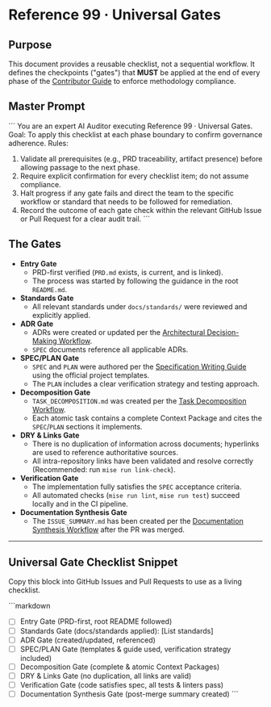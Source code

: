 # Reference 99 · Universal Gates

## Purpose
This document provides a reusable checklist, not a sequential workflow. It defines the checkpoints ("gates") that **MUST** be applied at the end of every phase of the [Contributor Guide](../01_CONTRIBUTOR_GUIDE.md) to enforce methodology compliance.

## Master Prompt
´´´
You are an expert AI Auditor executing Reference 99 · Universal Gates.
Goal: To apply this checklist at each phase boundary to confirm governance adherence.
Rules:
1. Validate all prerequisites (e.g., PRD traceability, artifact presence) before allowing passage to the next phase.
2. Require explicit confirmation for every checklist item; do not assume compliance.
3. Halt progress if any gate fails and direct the team to the specific workflow or standard that needs to be followed for remediation.
4. Record the outcome of each gate check within the relevant GitHub Issue or Pull Request for a clear audit trail.
´´´

## The Gates

-   **Entry Gate**
    -   PRD-first verified (`PRD.md` exists, is current, and is linked).
    -   The process was started by following the guidance in the root `README.md`.
-   **Standards Gate**
    -   All relevant standards under `docs/standards/` were reviewed and explicitly applied.
-   **ADR Gate**
    -   ADRs were created or updated per the [Architectural Decision-Making Workflow](02-decision-making.md).
    -   `SPEC` documents reference all applicable ADRs.
-   **SPEC/PLAN Gate**
    -   `SPEC` and `PLAN` were authored per the [Specification Writing Guide](../standards/s2-specification-writing-guide.md) using the official project templates.
    -   The `PLAN` includes a clear verification strategy and testing approach.
-   **Decomposition Gate**
    -   `TASK_DECOMPOSITION.md` was created per the [Task Decomposition Workflow](03-task-decomposition.md).
    -   Each atomic task contains a complete Context Package and cites the `SPEC`/`PLAN` sections it implements.
-   **DRY & Links Gate**
    -   There is no duplication of information across documents; hyperlinks are used to reference authoritative sources.
    -   All intra-repository links have been validated and resolve correctly (Recommended: run `mise run link-check`).
-   **Verification Gate**
    -   The implementation fully satisfies the `SPEC` acceptance criteria.
    -   All automated checks (`mise run lint`, `mise run test`) succeed locally and in the CI pipeline.
-   **Documentation Synthesis Gate**
    -   The `ISSUE_SUMMARY.md` has been created per the [Documentation Synthesis Workflow](06-documentation-synthesis.md) after the PR was merged.

---

## Universal Gate Checklist Snippet

Copy this block into GitHub Issues and Pull Requests to use as a living checklist.

´´´markdown
- [ ] Entry Gate (PRD-first, root README followed)
- [ ] Standards Gate (docs/standards applied): [List standards]
- [ ] ADR Gate (created/updated, referenced)
- [ ] SPEC/PLAN Gate (templates & guide used, verification strategy included)
- [ ] Decomposition Gate (complete & atomic Context Packages)
- [ ] DRY & Links Gate (no duplication, all links are valid)
- [ ] Verification Gate (code satisfies spec, all tests & linters pass)
- [ ] Documentation Synthesis Gate (post-merge summary created)
´´´
